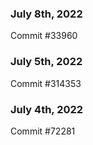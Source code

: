### July 8th, 2022

Commit #33960

### July 5th, 2022

Commit #314353


### July 4th, 2022

Commit #72281
